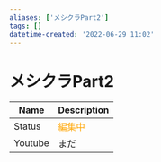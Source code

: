 ```yaml
---
aliases: ['メシクラPart2']
tags: []
datetime-created: '2022-06-29 11:02'
---
```


# メシクラPart2
| Name    | Description                        |
| ------- | ---------------------------------- |
| Status  | <font color="Orange">編集中</font> |
| Youtube | まだ                               |


